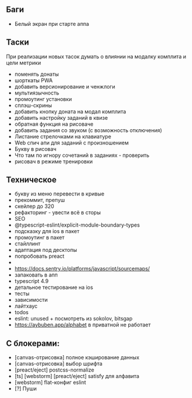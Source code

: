 ## Баги

- Белый экран при старте аппа

## Таски

При реализации новых тасок думать о влиянии на модалку комплита и цели метрики

- поменять донаты
- шорткаты PWA
- добавить версионирование и ченжлоги
- мультиязычность
- промоутинг установки
- сплэш-скрины
- добавить кнопку доната на модал комплита
- добавить настройку заданий в квизе
- обратная функция на рисоваче
- добавить задания со звуком (с возможность отключения)
- Листание стрелочками на клавиатуре
- Web спич апи для заданий с произношением
- Букву в рисовач
- Что там по игнору сочетаний в заданиях - проверить
- рисовач в режиме тренировки

## Техническое

- букву из меню перевести в кривые
- прекоммит, препуш
- скейлер до 320
- рефакторинг - увести всё в сторы
- SEO
- @typescript-eslint/explicit-module-boundary-types
- подсказку для ios в пакет
- промоутинг в пакет
- стайллинт
- адаптация под десктопы
- попробовать preact
- <link rel="icon" type="image/svg+xml" href="%PUBLIC_URL%/pwa/favicon.svg">
- https://docs.sentry.io/platforms/javascript/sourcemaps/
- запаковать в апп
- typescript 4.9
- детальное тестирование на ios
- тесты
- зависимости
- лайтхаус
- todos
- eslint: unused + посмотреть из sokolov, bitsgap
- https://aybuben.app/alphabet в приватной не работает

## С блокерами:

- [canvas-отрисовка] полное кэширование данных
- [canvas-отрисовка] выбор шрифта
- [preact/eject] postcss-normalize
- [ts] [webstorm] [preact/eject] satisfy  для алфавита
- [webstorm] flat-конфиг eslint
- [?] Пуши

